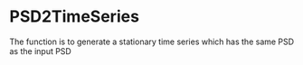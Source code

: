 # PSD2TimeSeries
The function is to generate a stationary time series which has the same PSD as the input PSD
